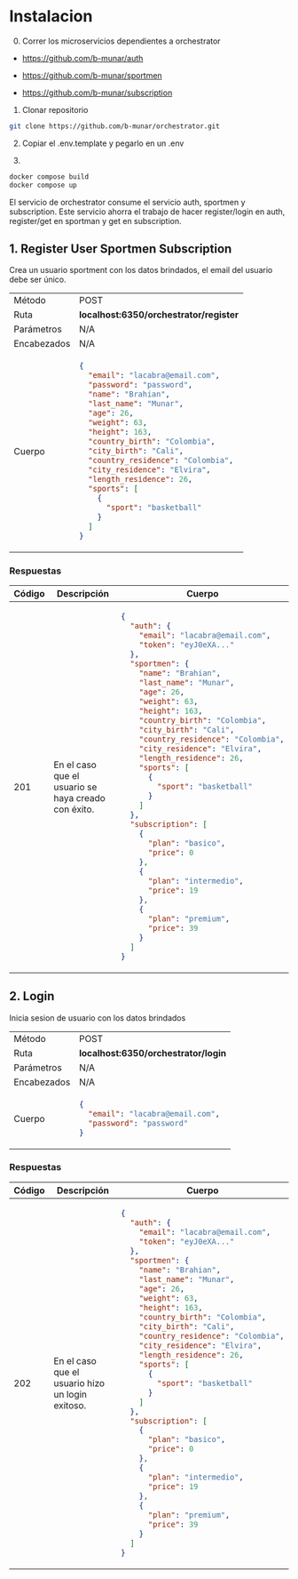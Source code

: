 # Instalacion

0. Correr los microservicios dependientes a orchestrator

 - https://github.com/b-munar/auth

 - https://github.com/b-munar/sportmen

 - https://github.com/b-munar/subscription

1. Clonar repositorio

```bash
git clone https://github.com/b-munar/orchestrator.git
```

2. Copiar el .env.template y pegarlo en un .env

3. 

```bash
docker compose build
docker compose up
```


El servicio de orchestrator consume el servicio auth, sportmen y subscription. Este servicio ahorra el trabajo de hacer register/login en auth, register/get en sportman y get en subscription.

## 1. Register User Sportmen Subscription

Crea un usuario sportment con los datos brindados, el email del usuario debe ser único.

<table>
<tr>
<td> Método </td>
<td> POST </td>
</tr>
<tr>
<td> Ruta </td>
<td> <strong>localhost:6350/orchestrator/register</strong> </td>
</tr>
<tr>
<td> Parámetros </td>
<td> N/A </td>
</tr>
<tr>
<td> Encabezados </td>
<td>N/A</td>
</tr>
<tr>
<td> Cuerpo </td>
<td>

```json
{
  "email": "lacabra@email.com",
  "password": "password",
  "name": "Brahian",
  "last_name": "Munar",
  "age": 26,
  "weight": 63,
  "height": 163,
  "country_birth": "Colombia",
  "city_birth": "Cali",
  "country_residence": "Colombia",
  "city_residence": "Elvira",
  "length_residence": 26,
  "sports": [
    {
      "sport": "basketball"
    }
  ]
}
```
</td>
</tr>
</table>

### Respuestas

<table>
<tr>
<th> Código </th>
<th> Descripción </th>
<th> Cuerpo </th>
</tr>
<tbody>
<td> 201 </td>
<td>En el caso que el usuario se haya creado con éxito.</td>
<td>

```json
{
  "auth": {
    "email": "lacabra@email.com",
    "token": "eyJ0eXA..."
  },
  "sportmen": {
    "name": "Brahian",
    "last_name": "Munar",
    "age": 26,
    "weight": 63,
    "height": 163,
    "country_birth": "Colombia",
    "city_birth": "Cali",
    "country_residence": "Colombia",
    "city_residence": "Elvira",
    "length_residence": 26,
    "sports": [
      {
        "sport": "basketball"
      }
    ]
  },
  "subscription": [
    {
      "plan": "basico",
      "price": 0
    },
    {
      "plan": "intermedio",
      "price": 19
    },
    {
      "plan": "premium",
      "price": 39
    }
  ]
}
```
</td>
</tr>
</tbody>
</table>


## 2. Login

Inicia sesion de usuario con los datos brindados

<table>
<tr>
<td> Método </td>
<td> POST </td>
</tr>
<tr>
<td> Ruta </td>
<td> <strong>localhost:6350/orchestrator/login</strong> </td>
</tr>
<tr>
<td> Parámetros </td>
<td> N/A </td>
</tr>
<tr>
<td> Encabezados </td>
<td>N/A</td>
</tr>
<tr>
<td> Cuerpo </td>
<td>

```json
{
  "email": "lacabra@email.com",
  "password": "password"
}
```
</td>
</tr>
</table>

### Respuestas

<table>
<tr>
<th> Código </th>
<th> Descripción </th>
<th> Cuerpo </th>
</tr>
<tbody>
<td> 202 </td>
<td>En el caso que el usuario hizo un login exitoso.</td>
<td>

```json
{
  "auth": {
    "email": "lacabra@email.com",
    "token": "eyJ0eXA..."
  },
  "sportmen": {
    "name": "Brahian",
    "last_name": "Munar",
    "age": 26,
    "weight": 63,
    "height": 163,
    "country_birth": "Colombia",
    "city_birth": "Cali",
    "country_residence": "Colombia",
    "city_residence": "Elvira",
    "length_residence": 26,
    "sports": [
      {
        "sport": "basketball"
      }
    ]
  },
  "subscription": [
    {
      "plan": "basico",
      "price": 0
    },
    {
      "plan": "intermedio",
      "price": 19
    },
    {
      "plan": "premium",
      "price": 39
    }
  ]
}
```
</td>
</tr>
</tbody>
</table>
